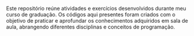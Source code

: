 Este repositório reúne atividades e exercícios desenvolvidos durante meu curso de graduação. Os códigos aqui presentes foram criados com o objetivo de praticar e aprofundar os conhecimentos adquiridos em sala de aula, abrangendo diferentes disciplinas e conceitos de programação.
